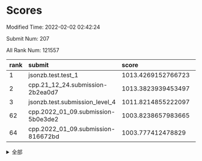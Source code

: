 # Scores

Modified Time: 2022-02-02 02:42:24

Submit Num: 207

All Rank Num: 121557

| rank |               submit               |       score        |       sigma        | pk_num |
| :--- | :--------------------------------- | :----------------- | :----------------- | :----- |
| 1    | jsonzb.test.test_1                 | 1013.4269152766723 | 0.8225031482739443 | 2346   |
| 2    | cpp.21_12_24.submission-2b2ea0d7   | 1013.3823939453497 | 0.8109721330060595 | 2346   |
| 3    | jsonzb.test.submission_level_4     | 1011.8214855222097 | 0.809353445756469  | 2353   |
| 62   | cpp.2022_01_09.submission-5b0e3de2 | 1003.8238657983665 | 0.7019794737178489 | 2348   |
| 64   | cpp.2022_01_09.submission-816672bd | 1003.777412478829  | 0.7210280039309717 | 2348   |


<details>
<summary>全部</summary>

| rank |                 submit                 |       score        |       sigma        | pk_num |
| :--- | :------------------------------------- | :----------------- | :----------------- | :----- |
| 1    | jsonzb.test.test_1                     | 1013.4269152766723 | 0.8225031482739443 | 2346   |
| 2    | cpp.21_12_24.submission-2b2ea0d7       | 1013.3823939453497 | 0.8109721330060595 | 2346   |
| 3    | jsonzb.test.submission_level_4         | 1011.8214855222097 | 0.809353445756469  | 2353   |
| 4    | gobigger.level_3.submission_level_3_25 | 1011.2030824135991 | 0.780177814107555  | 2346   |
| 5    | gobigger.level_3.submission_level_3_24 | 1011.1847318243276 | 0.7660996344646438 | 2348   |
| 6    | gobigger.level_3.submission_level_3_12 | 1011.1038396230358 | 0.7535853280488014 | 2347   |
| 7    | gobigger.level_3.submission_level_3_17 | 1011.08436038286   | 0.7723129694251946 | 2348   |
| 8    | gobigger.level_3.submission_level_3_18 | 1010.9985542967856 | 0.7833171650069137 | 2350   |
| 9    | gobigger.level_3.submission_level_3_44 | 1010.8255089942987 | 0.7848292037115251 | 2349   |
| 10   | gobigger.level_3.submission_level_3_26 | 1010.8118912093134 | 0.7698172013413458 | 2354   |
| 11   | gobigger.level_3.submission_level_3_40 | 1010.7820084485182 | 0.7647677302963257 | 2351   |
| 12   | gobigger.level_3.submission_level_3_23 | 1010.7757186030525 | 0.7884812579294237 | 2352   |
| 13   | gobigger.level_3.submission_level_3_36 | 1010.6562845234602 | 0.7699250332629852 | 2343   |
| 14   | gobigger.level_3.submission_level_3_43 | 1010.5963929608944 | 0.7620463288540444 | 2351   |
| 15   | gobigger.level_3.submission_level_3_37 | 1010.5448295843164 | 0.7628866507761993 | 2348   |
| 16   | gobigger.level_3.submission_level_3_13 | 1010.5082023284456 | 0.753008381054986  | 2351   |
| 17   | gobigger.level_3.submission_level_3_49 | 1010.4083031796928 | 0.7646370729645727 | 2351   |
| 18   | gobigger.level_3.submission_level_3_7  | 1010.4055120232102 | 0.7694751634721895 | 2347   |
| 19   | gobigger.level_3.submission_level_3_5  | 1010.3706049563963 | 0.7748837616844859 | 2349   |
| 20   | gobigger.level_3.submission_level_3_11 | 1010.1703014901382 | 0.7690187046066149 | 2355   |
| 21   | gobigger.level_3.submission_level_3_14 | 1009.9702047663691 | 0.7510168723557101 | 2347   |
| 22   | gobigger.level_3.submission_level_3_15 | 1009.9589420060744 | 0.7785023887439267 | 2352   |
| 23   | gobigger.level_3.submission_level_3_31 | 1009.9550294439698 | 0.7556063053580738 | 2352   |
| 24   | gobigger.level_3.submission_level_3_20 | 1009.9291192406102 | 0.7575993801821544 | 2352   |
| 25   | gobigger.level_3.submission_level_3_19 | 1009.757187347835  | 0.7558847818793076 | 2347   |
| 26   | gobigger.level_3.submission_level_3_4  | 1009.689416628762  | 0.7511780610914739 | 2353   |
| 27   | gobigger.level_3.submission_level_3_16 | 1009.6640565027798 | 0.7452597247354885 | 2352   |
| 28   | gobigger.level_3.submission_level_3_41 | 1009.6272460932665 | 0.755696525167994  | 2352   |
| 29   | gobigger.level_3.submission_level_3_33 | 1009.5446523317465 | 0.7538898763992753 | 2344   |
| 30   | gobigger.level_3.submission_level_3_21 | 1009.5363194169802 | 0.7443926446461832 | 2347   |
| 31   | gobigger.level_3.submission_level_3_0  | 1009.5336020321515 | 0.7412870145468536 | 2347   |
| 32   | gobigger.level_3.submission_level_3_42 | 1009.5203668105377 | 0.7383228153427663 | 2352   |
| 33   | gobigger.level_3.submission_level_3_2  | 1009.5195779537487 | 0.7628620827354063 | 2346   |
| 34   | gobigger.level_3.submission_level_3_27 | 1009.4848186328991 | 0.7468744515228195 | 2351   |
| 35   | gobigger.level_3.submission_level_3_8  | 1009.4820400521569 | 0.7573961506178873 | 2353   |
| 36   | gobigger.level_3.submission_level_3_30 | 1009.4594626076552 | 0.731528182895471  | 2351   |
| 37   | gobigger.level_3.submission_level_3_29 | 1009.4124876758685 | 0.7316403989037136 | 2346   |
| 38   | gobigger.level_3.submission_level_3_46 | 1009.3775253805143 | 0.7721705962374874 | 2347   |
| 39   | gobigger.level_3.submission_level_3_10 | 1009.3692873836901 | 0.7461909320990575 | 2351   |
| 40   | gobigger.level_3.submission_level_3_39 | 1009.3260303278317 | 0.7644867576752075 | 2354   |
| 41   | gobigger.level_3.submission_level_3_47 | 1009.3196603798403 | 0.7698094891532183 | 2352   |
| 42   | gobigger.level_3.submission_level_3_32 | 1009.2662881691431 | 0.7572881691732598 | 2346   |
| 43   | gobigger.level_3.submission_level_3_38 | 1009.2497378093877 | 0.7596102581773108 | 2346   |
| 44   | gobigger.level_3.submission_level_3_1  | 1009.2325139548806 | 0.7423344367919005 | 2355   |
| 45   | gobigger.level_3.submission_level_3_22 | 1009.1673013813662 | 0.7360185166612312 | 2350   |
| 46   | gobigger.level_3.submission_level_3_35 | 1009.1406927609921 | 0.7538106016367874 | 2352   |
| 47   | gobigger.level_3.submission_level_3_45 | 1009.1220055218645 | 0.7725937466116101 | 2348   |
| 48   | gobigger.level_3.submission_level_3_34 | 1009.1219224886654 | 0.7786704154623568 | 2350   |
| 49   | gobigger.level_3.submission_level_3_3  | 1009.0785107395028 | 0.7489850939733529 | 2354   |
| 50   | gobigger.level_3.submission_level_3_9  | 1009.0005024466159 | 0.7565388553054894 | 2350   |
| 51   | gobigger.level_3.submission_level_3_28 | 1008.806267156912  | 0.7405337990719247 | 2347   |
| 52   | gobigger.level_3.submission_level_3_48 | 1008.7275640157849 | 0.7541280859361288 | 2349   |
| 53   | gobigger.level_3.submission_level_3_6  | 1007.7511170758665 | 0.7280313293011476 | 2350   |
| 54   | gobigger.level_1.submission_level_1_39 | 1005.1973035533258 | 0.7238011940027593 | 2351   |
| 55   | gobigger.level_1.submission_level_1_21 | 1004.6685319425026 | 0.7174910017428432 | 2351   |
| 56   | gobigger.level_1.submission_level_1_1  | 1004.1700796492796 | 0.7202406039679838 | 2349   |
| 57   | gobigger.level_1.submission_level_1_47 | 1004.0683250615458 | 0.7264707089550029 | 2348   |
| 58   | gobigger.level_1.submission_level_1_34 | 1004.0324935446528 | 0.7315163852351585 | 2345   |
| 59   | gobigger.level_1.submission_level_1_27 | 1003.9946164935119 | 0.7225418088883867 | 2350   |
| 60   | gobigger.level_1.submission_level_1_42 | 1003.9229532395937 | 0.7118471284060739 | 2351   |
| 61   | gobigger.level_1.submission_level_1_40 | 1003.8935281672354 | 0.7285208183216186 | 2349   |
| 62   | cpp.2022_01_09.submission-5b0e3de2     | 1003.8238657983665 | 0.7019794737178489 | 2348   |
| 63   | gobigger.level_1.submission_level_1_25 | 1003.8028521792068 | 0.7326247047556689 | 2350   |
| 64   | cpp.2022_01_09.submission-816672bd     | 1003.777412478829  | 0.7210280039309717 | 2348   |
| 65   | gobigger.level_1.submission_level_1_18 | 1003.7497630649683 | 0.7185034316486936 | 2347   |
| 66   | gobigger.level_1.submission_level_1_41 | 1003.7346070983199 | 0.718470995552221  | 2350   |
| 67   | gobigger.level_1.submission_level_1_16 | 1003.7286349747969 | 0.7202164560268993 | 2346   |
| 68   | gobigger.level_1.submission_level_1_30 | 1003.7014283826429 | 0.7221250000734354 | 2353   |
| 69   | gobigger.level_1.submission_level_1_3  | 1003.6725342186741 | 0.7141157464648036 | 2346   |
| 70   | gobigger.level_1.submission_level_1_37 | 1003.6523405802234 | 0.7174605355132613 | 2348   |
| 71   | gobigger.level_1.submission_level_1_36 | 1003.6429768592567 | 0.720797254328364  | 2347   |
| 72   | gobigger.level_1.submission_level_1_24 | 1003.6425952463997 | 0.7178897862681624 | 2353   |
| 73   | gobigger.level_1.submission_level_1_43 | 1003.637401542284  | 0.6995299998754579 | 2349   |
| 74   | gobigger.level_1.submission_level_1_38 | 1003.6117907740489 | 0.721141799767738  | 2348   |
| 75   | gobigger.level_1.submission_level_1_5  | 1003.5939706366239 | 0.7257022877051488 | 2344   |
| 76   | gobigger.level_1.submission_level_1_12 | 1003.5430638765696 | 0.7057017751125688 | 2354   |
| 77   | gobigger.level_1.submission_level_1_23 | 1003.4899685146678 | 0.7101735707732271 | 2348   |
| 78   | gobigger.level_1.submission_level_1_7  | 1003.4463198929795 | 0.7161368892143849 | 2352   |
| 79   | gobigger.level_1.submission_level_1_46 | 1003.3628499453787 | 0.7205325781426298 | 2355   |
| 80   | gobigger.level_1.submission_level_1_10 | 1003.3576954188419 | 0.7153373535044873 | 2347   |
| 81   | gobigger.level_1.submission_level_1_32 | 1003.3184502483597 | 0.7169671330543437 | 2352   |
| 82   | gobigger.level_1.submission_level_1_49 | 1003.3115988791117 | 0.7046162680889698 | 2348   |
| 83   | gobigger.level_1.submission_level_1_44 | 1003.2798413416373 | 0.7128772896950214 | 2346   |
| 84   | gobigger.level_1.submission_level_1_29 | 1003.2693105486966 | 0.7165575239985915 | 2343   |
| 85   | gobigger.level_1.submission_level_1_22 | 1003.2437719686139 | 0.7238024674904093 | 2350   |
| 86   | gobigger.level_1.submission_level_1_13 | 1003.2316897699643 | 0.7087152201670008 | 2349   |
| 87   | gobigger.level_1.submission_level_1_4  | 1003.1711542860897 | 0.7163657306331273 | 2353   |
| 88   | gobigger.level_1.submission_level_1_31 | 1003.0351619594848 | 0.7165163801061752 | 2352   |
| 89   | gobigger.level_1.submission_level_1_14 | 1002.951692887948  | 0.7242075895875963 | 2350   |
| 90   | gobigger.level_1.submission_level_1_48 | 1002.9196088724806 | 0.723335960378345  | 2350   |
| 91   | gobigger.level_1.submission_level_1_8  | 1002.9020415016249 | 0.709393110372969  | 2351   |
| 92   | gobigger.level_1.submission_level_1_19 | 1002.8615162179915 | 0.7138347939920145 | 2352   |
| 93   | gobigger.level_1.submission_level_1_2  | 1002.7659546466209 | 0.7087132232271671 | 2349   |
| 94   | gobigger.level_1.submission_level_1_45 | 1002.7559989754011 | 0.7104283210065093 | 2345   |
| 95   | gobigger.level_1.submission_level_1_0  | 1002.5899881053244 | 0.7188722901478329 | 2353   |
| 96   | gobigger.level_1.submission_level_1_6  | 1002.5673369326882 | 0.7178093827496166 | 2352   |
| 97   | gobigger.level_1.submission_level_1_11 | 1002.5658727631119 | 0.7153532766751949 | 2351   |
| 98   | gobigger.level_1.submission_level_1_20 | 1002.5639478807186 | 0.7052876526071193 | 2346   |
| 99   | gobigger.level_1.submission_level_1_26 | 1002.5592243792895 | 0.7209102407967634 | 2351   |
| 100  | gobigger.level_1.submission_level_1_9  | 1002.5257008873172 | 0.7293503029578375 | 2351   |
| 101  | gobigger.level_1.submission_level_1_17 | 1002.4481849867914 | 0.7115299311570117 | 2347   |
| 102  | gobigger.level_1.submission_level_1_15 | 1002.3837127972022 | 0.7190489733507767 | 2348   |
| 103  | gobigger.level_1.submission_level_1_35 | 1002.3811327716471 | 0.7195956558356461 | 2340   |
| 104  | gobigger.level_1.submission_level_1_33 | 1002.3442151832131 | 0.7117944814981646 | 2347   |
| 105  | gobigger.level_1.submission_level_1_28 | 1001.7649870683081 | 0.7188611356188316 | 2352   |
| 106  | gobigger.random.submission_random_32   | 998.0415255096958  | 0.7035107154334319 | 2346   |
| 107  | gobigger.random.submission_random_1    | 997.2662336619147  | 0.7086873629241793 | 2352   |
| 108  | gobigger.random.submission_random_49   | 997.1426747423961  | 0.7031253123365819 | 2349   |
| 109  | gobigger.random.submission_random_4    | 997.0611124144095  | 0.712250486579537  | 2348   |
| 110  | gobigger.random.submission_random_7    | 996.9106237369326  | 0.7007169024456182 | 2351   |
| 111  | gobigger.random.submission_random_10   | 996.8093720735147  | 0.7125896887373929 | 2350   |
| 112  | gobigger.random.submission_random_46   | 996.7627544960704  | 0.7259102782544531 | 2343   |
| 113  | gobigger.random.submission_random_40   | 996.6869731670097  | 0.7122391572786949 | 2343   |
| 114  | gobigger.random.submission_random_14   | 996.6800520849607  | 0.7043650532125322 | 2354   |
| 115  | gobigger.random.submission_random_26   | 996.6489282546501  | 0.7109068542514171 | 2352   |
| 116  | gobigger.random.submission_random_19   | 996.647828820379   | 0.6999035662596417 | 2348   |
| 117  | gobigger.random.submission_random_24   | 996.5772718443723  | 0.704666768752168  | 2347   |
| 118  | gobigger.random.submission_random_42   | 996.5589523297022  | 0.7063151830553556 | 2352   |
| 119  | gobigger.random.submission_random_23   | 996.5087149175134  | 0.7099552555275086 | 2349   |
| 120  | gobigger.random.submission_random_36   | 996.4874429988372  | 0.7019251458877234 | 2347   |
| 121  | gobigger.random.submission_random_20   | 996.3436600627666  | 0.7115590769481258 | 2349   |
| 122  | gobigger.random.submission_random_47   | 996.3317874613203  | 0.7070452952020025 | 2348   |
| 123  | gobigger.random.submission_random_0    | 996.3036527617076  | 0.7129284343434554 | 2347   |
| 124  | gobigger.random.submission_random_33   | 996.1668496252635  | 0.7059055388170186 | 2345   |
| 125  | gobigger.random.submission_random_29   | 996.1502585153871  | 0.7024183734517331 | 2343   |
| 126  | gobigger.random.submission_random_44   | 996.117420379859   | 0.71379614873891   | 2350   |
| 127  | gobigger.random.submission_random_34   | 996.0420480485311  | 0.7067206335939639 | 2345   |
| 128  | gobigger.random.submission_random_48   | 995.9953506902426  | 0.7102430445800106 | 2342   |
| 129  | gobigger.random.submission_random_43   | 995.8966896384601  | 0.7124735758003922 | 2348   |
| 130  | gobigger.random.submission_random_22   | 995.8367751702973  | 0.7296941308714577 | 2348   |
| 131  | gobigger.random.submission_random_5    | 995.7614742408147  | 0.7062727861294625 | 2347   |
| 132  | gobigger.random.submission_random_28   | 995.713247479537   | 0.7040610590274258 | 2344   |
| 133  | gobigger.random.submission_random_41   | 995.7067708507959  | 0.709844173467431  | 2352   |
| 134  | gobigger.random.submission_random_12   | 995.6774523019932  | 0.7073315225210486 | 2349   |
| 135  | gobigger.random.submission_random_27   | 995.6714138335153  | 0.7017287094897708 | 2351   |
| 136  | gobigger.random.submission_random_18   | 995.6247931129645  | 0.7147393113978302 | 2349   |
| 137  | gobigger.random.submission_random_37   | 995.604551825507   | 0.7066896085191108 | 2348   |
| 138  | gobigger.random.submission_random_31   | 995.529558993985   | 0.7108796780307517 | 2346   |
| 139  | gobigger.random.submission_random_39   | 995.4083092999374  | 0.7035887905315068 | 2350   |
| 140  | gobigger.random.submission_random_15   | 995.3689281806262  | 0.7289280445382285 | 2346   |
| 141  | gobigger.random.submission_random_11   | 995.3546007798868  | 0.701845043049265  | 2344   |
| 142  | gobigger.random.submission_random_17   | 995.3187987329836  | 0.7178218937709635 | 2349   |
| 143  | gobigger.random.submission_random_9    | 995.2548216270884  | 0.7192187047020857 | 2344   |
| 144  | gobigger.random.submission_random_6    | 995.1946701063009  | 0.7105880915638992 | 2346   |
| 145  | gobigger.random.submission_random_38   | 995.1501527910535  | 0.7226964361542161 | 2352   |
| 146  | gobigger.random.submission_random_45   | 995.1386486103183  | 0.718329571482565  | 2347   |
| 147  | gobigger.random.submission_random_8    | 995.0756827636696  | 0.7268422111643328 | 2349   |
| 148  | gobigger.random.submission_random_2    | 995.0403519864259  | 0.7240829816141426 | 2348   |
| 149  | gobigger.level_2.submission_level_2_42 | 994.8809647416289  | 0.7207657174840151 | 2353   |
| 150  | gobigger.random.submission_random_13   | 994.7839912073633  | 0.707071734164312  | 2350   |
| 151  | gobigger.random.submission_random_35   | 994.7781787723558  | 0.7103330660028141 | 2350   |
| 152  | gobigger.level_2.submission_level_2_36 | 994.680191192289   | 0.7333357460886057 | 2352   |
| 153  | gobigger.random.submission_random_21   | 994.4706841368687  | 0.7191527306873237 | 2349   |
| 154  | gobigger.random.submission_random_30   | 994.4517309677533  | 0.7339598231246769 | 2349   |
| 155  | gobigger.level_2.submission_level_2_49 | 994.4425729500776  | 0.7323706988203833 | 2350   |
| 156  | gobigger.random.submission_random_25   | 994.271439795739   | 0.7101571708169564 | 2349   |
| 157  | gobigger.random.submission_random_16   | 994.2506592208065  | 0.7228193037706098 | 2348   |
| 158  | gobigger.random.submission_random_3    | 994.2242444843697  | 0.7299785896048041 | 2353   |
| 159  | gobigger.level_2.submission_level_2_39 | 994.0777966598966  | 0.7278782259752259 | 2351   |
| 160  | gobigger.level_2.submission_level_2_27 | 993.862718705945   | 0.7411195682335199 | 2349   |
| 161  | gobigger.level_2.submission_level_2_46 | 993.3275313329306  | 0.7551466826731802 | 2346   |
| 162  | gobigger.level_2.submission_level_2_25 | 993.2469041040779  | 0.7438986837631928 | 2352   |
| 163  | gobigger.level_2.submission_level_2_23 | 993.2150601656365  | 0.7234423727552451 | 2349   |
| 164  | gobigger.level_2.submission_level_2_17 | 992.9366653402416  | 0.7253271736186286 | 2345   |
| 165  | gobigger.level_2.submission_level_2_14 | 992.8790321704414  | 0.739952268328934  | 2347   |
| 166  | gobigger.level_2.submission_level_2_6  | 992.876969494429   | 0.7458471025973868 | 2350   |
| 167  | gobigger.level_2.submission_level_2_34 | 992.7016093184751  | 0.76212576215274   | 2355   |
| 168  | gobigger.level_2.submission_level_2_41 | 992.6586637352842  | 0.7319956327927807 | 2349   |
| 169  | gobigger.level_2.submission_level_2_15 | 992.6526819048172  | 0.7392353120273628 | 2343   |
| 170  | gobigger.level_2.submission_level_2_43 | 992.6162549923849  | 0.7512034269507922 | 2345   |
| 171  | gobigger.level_2.submission_level_2_4  | 992.6051361926864  | 0.7260385970211845 | 2351   |
| 172  | gobigger.level_2.submission_level_2_1  | 992.4658457782263  | 0.729812236329759  | 2350   |
| 173  | gobigger.level_2.submission_level_2_8  | 992.4018997819874  | 0.760987005908897  | 2349   |
| 174  | gobigger.level_2.submission_level_2_2  | 992.3983336335406  | 0.7353577094598446 | 2345   |
| 175  | gobigger.level_2.submission_level_2_11 | 992.3773032294223  | 0.7486580400310738 | 2347   |
| 176  | gobigger.level_2.submission_level_2_35 | 992.3539660149686  | 0.7412956534765593 | 2354   |
| 177  | gobigger.level_2.submission_level_2_3  | 992.347872302696   | 0.7356043907575184 | 2348   |
| 178  | gobigger.level_2.submission_level_2_21 | 992.1888991443411  | 0.7570903208343069 | 2350   |
| 179  | gobigger.level_2.submission_level_2_48 | 992.0568295054561  | 0.7441245389137253 | 2350   |
| 180  | gobigger.level_2.submission_level_2_31 | 992.0236567894992  | 0.7411004209892454 | 2351   |
| 181  | gobigger.level_2.submission_level_2_26 | 992.0037199591947  | 0.7543494503137504 | 2347   |
| 182  | gobigger.level_2.submission_level_2_33 | 991.9976331090286  | 0.7301876737491396 | 2350   |
| 183  | gobigger.level_2.submission_level_2_45 | 991.9073468424124  | 0.7259430993304319 | 2348   |
| 184  | gobigger.level_2.submission_level_2_40 | 991.850004168089   | 0.7320141446969102 | 2344   |
| 185  | gobigger.level_2.submission_level_2_37 | 991.8314160779889  | 0.7395808859128589 | 2352   |
| 186  | gobigger.level_2.submission_level_2_29 | 991.8066461317485  | 0.7426415421084286 | 2353   |
| 187  | gobigger.level_2.submission_level_2_20 | 991.795817464082   | 0.783180191578983  | 2350   |
| 188  | gobigger.level_2.submission_level_2_38 | 991.6909274123653  | 0.7508802353405925 | 2351   |
| 189  | gobigger.level_2.submission_level_2_5  | 991.6402225851796  | 0.7532049599125632 | 2348   |
| 190  | gobigger.level_2.submission_level_2_9  | 991.6378659297403  | 0.7492869303007738 | 2346   |
| 191  | gobigger.level_2.submission_level_2_24 | 991.6345836952006  | 0.7541977660379124 | 2350   |
| 192  | gobigger.level_2.submission_level_2_44 | 991.5702452328221  | 0.7362572114250595 | 2349   |
| 193  | gobigger.level_2.submission_level_2_30 | 991.4903789558184  | 0.744695527265815  | 2350   |
| 194  | gobigger.level_2.submission_level_2_28 | 991.4662354495022  | 0.755582400915211  | 2345   |
| 195  | gobigger.level_2.submission_level_2_0  | 991.351573566763   | 0.7730880555520759 | 2343   |
| 196  | gobigger.level_2.submission_level_2_19 | 991.2425091575383  | 0.7390914557423403 | 2348   |
| 197  | gobigger.level_2.submission_level_2_18 | 991.1479480753677  | 0.7526060355517634 | 2352   |
| 198  | gobigger.level_2.submission_level_2_22 | 991.0505718957932  | 0.7744196286919843 | 2347   |
| 199  | gobigger.level_2.submission_level_2_16 | 991.0129250592279  | 0.7532341921469301 | 2350   |
| 200  | gobigger.level_2.submission_level_2_7  | 990.7940156638216  | 0.7629400312455099 | 2342   |
| 201  | gobigger.level_2.submission_level_2_12 | 990.7861182978993  | 0.7705435621516405 | 2346   |
| 202  | gobigger.level_2.submission_level_2_10 | 990.6289473529038  | 0.7651806525867625 | 2350   |
| 203  | gobigger.level_2.submission_level_2_13 | 990.6109528805922  | 0.7555731790934529 | 2353   |
| 204  | gobigger.level_2.submission_level_2_32 | 990.3806451677348  | 0.7692543161965543 | 2348   |
| 205  | gobigger.level_2.submission_level_2_47 | 989.5341156183702  | 0.7841338451947065 | 2349   |
| 206  | gobigger.none.submission_none_1        | 977.9789507539141  | 1.2726717231425666 | 2348   |
| 207  | gobigger.none.submission_none_0        | 976.7293299822704  | 1.3823450240808346 | 2351   |

</details>